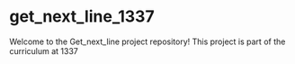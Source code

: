 # get_next_line_1337
Welcome to the Get_next_line project repository! This project is part of the curriculum at 1337 
